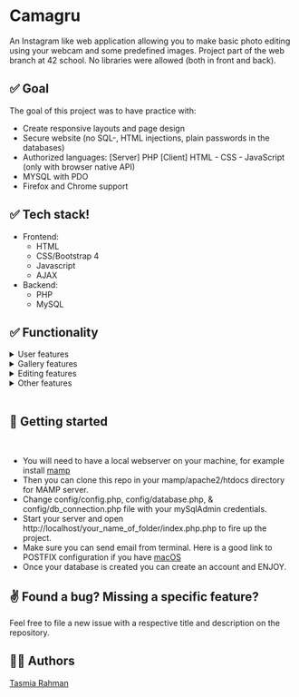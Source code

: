 # Camagru

An Instagram like web application allowing you to make basic photo editing using your webcam and some predefined images. Project part of the web branch at 42 school. No libraries were allowed (both in front and back).

## ✅ Goal

The goal of this project was to have practice with:

 * Create responsive layouts and page design
 * Secure website (no SQL-, HTML injections, plain passwords in the databases)
 * Authorized languages:
    [Server] PHP
    [Client] HTML - CSS - JavaScript (only with browser native API)
 * MYSQL with PDO
 * Firefox and Chrome support

## ✅ Tech stack!

* Frontend:
    * HTML
    * CSS/Bootstrap 4
    * Javascript
    * AJAX
* Backend:
    * PHP
    * MySQL

## ✅ Functionality

<details>
  <summary>User features</summary>
  <br>

  * Register / Login (including activating account and  resetting password through a unique link send by email).
  * User profile page.
  * User data management: modify user data (username, email,  password), delete and create images, set notification  preferences.
</details>

<details>
  <summary>Gallery features</summary>
  <br>

  * All images are public and likeable and comment able by logged in users.
  * Once image is commented or liked the author is notified by email.
</details>

<details>
  <summary>Editing features</summary>
  <br>

  * Create custom images using webcam or images downloaded from computer combined with filters.
</details>

<details>
  <summary>Other features</summary> 
  <br>

</details>
<br>

## 🚀 Getting started

<br>

* You will need to have a local webserver on your machine, for example install [mamp](https://bitnami.com/stack/mamp)
* Then you can clone this repo in your mamp/apache2/htdocs directory for MAMP server.
* Change config/config.php, config/database.php, & config/db_connection.php file with your mySqlAdmin credentials.
* Start your server and open http://localhost/your_name_of_folder/index.php.php to fire up the project.
* Make sure you can send email from terminal. Here is a good link to POSTFIX configuration if you have [macOS](https://gist.github.com/loziju/66d3f024e102704ff5222e54a4bfd50e)
* Once your database is created you can create an account and ENJOY.


## ✌ Found a bug? Missing a specific feature?

Feel free to file a new issue with a respective title and description on the repository.

## 🙋‍♀️ Authors

[Tasmia Rahman](https://github.com/tasmiarahmantanjin)
